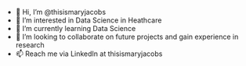 - 👋 Hi, I’m @thisismaryjacobs
- 👀 I’m interested in Data Science in Heathcare
- 🌱 I’m currently learning Data Science
- 💞️ I’m looking to collaborate on future projects and gain experience in research
- 📫 Reach me via LinkedIn at thisismaryjacobs

<!---
thisismaryjacobs/thisismaryjacobs is a ✨ special ✨ repository because its `README.md` (this file) appears on your GitHub profile.
You can click the Preview link to take a look at your changes.
--->
